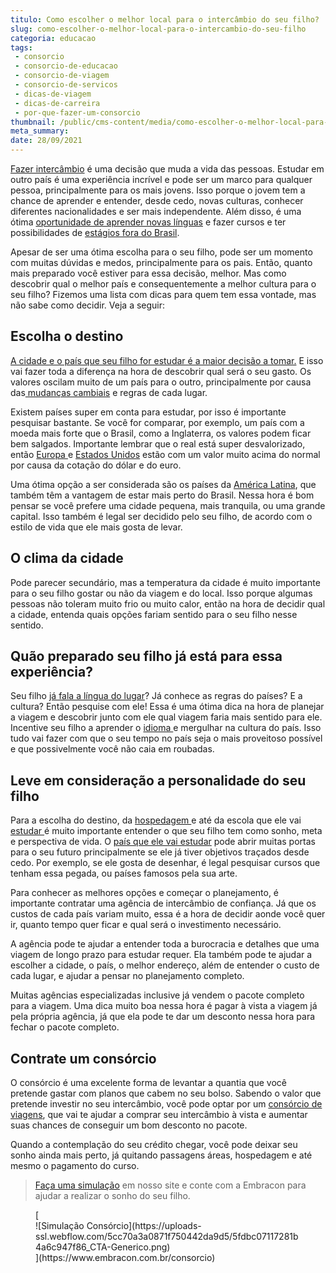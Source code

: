 ```yaml
---
titulo: Como escolher o melhor local para o intercâmbio do seu filho?
slug: como-escolher-o-melhor-local-para-o-intercambio-do-seu-filho
categoria: educacao
tags:
 - consorcio
 - consorcio-de-educacao
 - consorcio-de-viagem
 - consorcio-de-servicos
 - dicas-de-viagem
 - dicas-de-carreira
 - por-que-fazer-um-consorcio
thumbnail: /public/cms-content/media/como-escolher-o-melhor-local-para-o-intercambio-do-seu-filho.jpg
meta_summary: 
date: 28/09/2021
---
```

[Fazer intercâmbio](https://www.embracon.com.br/blog/por-que-fazer-um-intercambio-veja-7-bons-motivos) é uma decisão que muda a vida das pessoas. Estudar em outro país é uma experiência incrível e pode ser um marco para qualquer pessoa, principalmente para os mais jovens. Isso porque o jovem tem a chance de aprender e entender, desde cedo, novas culturas, conhecer diferentes nacionalidades e ser mais independente. Além disso, é uma ótima [oportunidade de aprender novas línguas](https://www.embracon.com.br/blog/entenda-a-importancia-de-aprender-a-falar-ingles) e fazer cursos e ter possibilidades de [estágios fora do Brasil](https://www.embracon.com.br/blog/estagio-internacional-entenda-como-funciona-e-quais-sao-as-vantagens).

Apesar de ser uma ótima escolha para o seu filho, pode ser um momento com muitas dúvidas e medos, principalmente para os pais. Então, quanto mais preparado você estiver para essa decisão, melhor. Mas como descobrir qual o melhor país e consequentemente a melhor cultura para o seu filho? Fizemos uma lista com dicas para quem tem essa vontade, mas não sabe como decidir. Veja a seguir:

Escolha o destino
-----------------

[A cidade e o país que seu filho for estudar é a maior decisão a tomar.](https://www.embracon.com.br/blog/destino-para-intercambio-como-escolher-a-melhor-opcao) E isso vai fazer toda a diferença na hora de descobrir qual será o seu gasto. Os valores oscilam muito de um país para o outro, principalmente por causa das[ mudanças cambiais](https://www.embracon.com.br/blog/entenda-como-a-variacao-da-moeda-estrangeira-pode-impactar-sua-vida) e regras de cada lugar.

Existem países super em conta para estudar, por isso é importante pesquisar bastante. Se você for comparar, por exemplo, um país com a moeda mais forte que o Brasil, como a Inglaterra, os valores podem ficar bem salgados. Importante lembrar que o real está super desvalorizado, então [Europa ](https://www.embracon.com.br/blog/as-principais-dicas-de-como-planejar-suas-ferias-para-a-europa)e [Estados Unidos](https://www.embracon.com.br/blog/quais-as-maiores-vantagens-de-fazer-intercambio-nos-eua) estão com um valor muito acima do normal por causa da cotação do dólar e do euro.

Uma ótima opção a ser considerada são os países da [América Latina](https://www.embracon.com.br/blog/os-melhores-destinos-de-viagem-na-america-do-sul), que também têm a vantagem de estar mais perto do Brasil. Nessa hora é bom pensar se você prefere uma cidade pequena, mais tranquila, ou uma grande capital. Isso também é legal ser decidido pelo seu filho, de acordo com o estilo de vida que ele mais gosta de levar.

O clima da cidade
-----------------

Pode parecer secundário, mas a temperatura da cidade é muito importante para o seu filho gostar ou não da viagem e do local. Isso porque algumas pessoas não toleram muito frio ou muito calor, então na hora de decidir qual a cidade, entenda quais opções fariam sentido para o seu filho nesse sentido.

Quão preparado seu filho já está para essa experiência?
-------------------------------------------------------

Seu filho [já fala a língua do lugar](https://www.embracon.com.br/blog/4-razoes-para-aprender-a-falar-espanhol)? Já conhece as regras do países? E a cultura? Então pesquise com ele! Essa é uma ótima dica na hora de planejar a viagem e descobrir junto com ele qual viagem faria mais sentido para ele. Incentive seu filho a aprender o [idioma ](https://www.embracon.com.br/blog/5-razoes-para-aprender-a-falar-frances)e mergulhar na cultura do país. Isso tudo vai fazer com que o seu tempo no país seja o mais proveitoso possível e que possivelmente você não caia em roubadas.

Leve em consideração a personalidade do seu filho
-------------------------------------------------

Para a escolha do destino, da [hospedagem ](https://www.embracon.com.br/blog/como-fazer-uma-reserva-de-hotel-sem-erros)e até da escola que ele vai [estudar ](https://www.embracon.com.br/blog/as-melhores-dicas-de-como-voltar-aos-estudos)é muito importante entender o que seu filho tem como sonho, meta e perspectiva de vida. O [país que ele vai estudar](https://www.embracon.com.br/blog/entenda-as-vantagens-de-fazer-um-intercambio-no-canada) pode abrir muitas portas para o seu futuro principalmente se ele já tiver objetivos traçados desde cedo. Por exemplo, se ele gosta de desenhar, é legal pesquisar cursos que tenham essa pegada, ou países famosos pela sua arte.

Para conhecer as melhores opções e começar o planejamento, é importante contratar uma agência de intercâmbio de confiança. Já que os custos de cada país variam muito, essa é a hora de decidir aonde você quer ir, quanto tempo quer ficar e qual será o investimento necessário.

A agência pode te ajudar a entender toda a burocracia e detalhes que uma viagem de longo prazo para estudar requer. Ela também pode te ajudar a escolher a cidade, o país, o melhor endereço, além de entender o custo de cada lugar, e ajudar a pensar no planejamento completo.

Muitas agências especializadas inclusive já vendem o pacote completo para a viagem. Uma dica muito boa nessa hora é pagar à vista a viagem já pela própria agência, já que ela pode te dar um desconto nessa hora para fechar o pacote completo.

Contrate um consórcio 
----------------------

O consórcio é uma excelente forma de levantar a quantia que você pretende gastar com planos que cabem no seu bolso. Sabendo o valor que pretende investir no seu intercâmbio, você pode optar por um [consórcio de viagens](https://www.embracon.com.br/blog/guia-completo-sobre-o-consorcio-de-viagens), que vai te ajudar a comprar seu intercâmbio à vista e aumentar suas chances de conseguir um bom desconto no pacote.

Quando a contemplação do seu crédito chegar, você pode deixar seu sonho ainda mais perto, já quitando passagens áreas, hospedagem e até mesmo o pagamento do curso.

> [Faça uma simulação](https://www.embracon.com.br/consorcio) em nosso site e conte com a Embracon para ajudar a realizar o sonho do seu filho.

<figure class="w-richtext-figure-type-image w-richtext-align-center">[<div>![Simulação Consórcio](https://uploads-ssl.webflow.com/5cc70a3a0871f750442da9d5/5fdbc07117281b4a6c947f86_CTA-Generico.png)</div>](https://www.embracon.com.br/consorcio)</figure>
